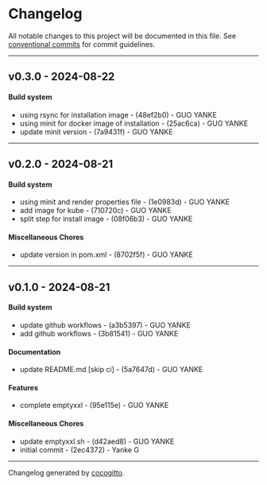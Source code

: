 # Changelog
All notable changes to this project will be documented in this file. See [conventional commits](https://www.conventionalcommits.org/) for commit guidelines.

- - -
## v0.3.0 - 2024-08-22
#### Build system
- using rsync for installation image - (48ef2b0) - GUO YANKE
- using minit for docker image of installation - (25ac6ca) - GUO YANKE
- update minit version - (7a9431f) - GUO YANKE

- - -

## v0.2.0 - 2024-08-21
#### Build system
- using minit and render properties file - (1e0983d) - GUO YANKE
- add image for kube - (710720c) - GUO YANKE
- split step for install image - (08f06b3) - GUO YANKE
#### Miscellaneous Chores
- update version in pom.xml - (8702f5f) - GUO YANKE

- - -

## v0.1.0 - 2024-08-21
#### Build system
- update github workflows - (a3b5397) - GUO YANKE
- add github workflows - (3b81541) - GUO YANKE
#### Documentation
- update README.md [skip ci] - (5a7647d) - GUO YANKE
#### Features
- complete emptyxxl - (95e115e) - GUO YANKE
#### Miscellaneous Chores
- update emptyxxl.sh - (d42aed8) - GUO YANKE
- initial commit - (2ec4372) - Yanke G

- - -

Changelog generated by [cocogitto](https://github.com/cocogitto/cocogitto).